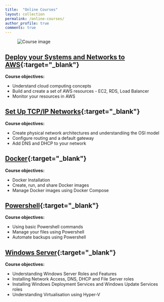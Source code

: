 ```yaml
---
title:  "Online Courses"
layout: collection
permalink: /online-courses/
author_profile: true
comments: true
---
```


<figure>
  <img src="{{ '/assets/images/Course_Image.png' | relative_url }}" alt="Course image">
</figure>

## [Deploy your Systems and Networks to AWS](https://openclassrooms.com/en/courses/7418381-deploy-your-systems-and-networks-in-the-cloud-with-aws){:target="_blank"}

**Course objectives:**
- Understand cloud computing concepts
- Build and create a set of AWS resources - EC2, RDS, Load Balancer
- Monitor your resources in AWS


## [Set Up TCP/IP Networks](https://openclassrooms.com/en/courses/7414131-set-up-tcp-ip-networks){:target="_blank"}

**Course objectives:**

- Create physical network architectures and understandiing the OSI model
- Configure routing and a default gateway
- Add DNS and DHCP to your network

## [Docker](https://openclassrooms.com/en/courses/7905646-optimize-your-deployment-with-docker-containers){:target="_blank"}

**Course objectives:**

- Docker Installation
- Create, run, and share Docker images
- Manage Docker images using Docker Compose

## [Powershell](https://openclassrooms.com/en/courses/7805656-schedule-your-tasks-with-powershell-scripts-on-windows-server){:target="_blank"}

**Course objectives:**

- Using basic Powershell commands
- Manage your files using Powershell
- Automate backups using Powershell

## [Windows Server](https://openclassrooms.com/en/courses/7710301-manage-windows-server){:target="_blank"}

**Course objectives:**

- Understanding Windows Server Roles and Features
- Installing Network Access, DNS, DHCP and File Server roles
- Installing Windows Deployment Services and Windows Update Services roles
- Understanding Virtualisation using Hyper-V
